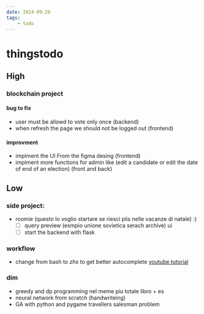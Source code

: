 ```yaml
---
date: 2024-09-29 
tags: 
    - todo
---
```


# thingstodo

## High
### blockchain project 

#### bug to fix
- user must be allowd to vote only once (backend)
- when refresh the page we should not be logged out (frontend)
#### improvment
- implment the UI From the figma desing (frontend)
- implment more functions for admin like (edit a candidate or edit the date of end of an election) (front and back)





## Low
### side project:
- roomie  (questo lo voglio startare se riesci plis nelle vacanze di natale) :)
    - [ ] query preview (esmpio unione sovietica serach archive) ui
    - [ ] start the backend with flask

### workflow
- change from bash to *zhs* to get better autocomplete [youtube tutorial](https://youtu.be/ud7YxC33Z3w?feature=shared) 

### dim
- greedy and dp programming nel meme piu totale libro + es
- neural network from scratch (handwriteing)
- GA with python and pygame travellers salesman problem

